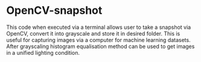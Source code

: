 # OpenCV-snapshot
This code when executed via a terminal allows user to take a snapshot via OpenCV, convert it into grayscale and  store it in desired folder. This is useful for capturing images via a computer for machine learning datasets. After grayscaling histogram equalisation method can be used to get images in a unified lighting condition.

